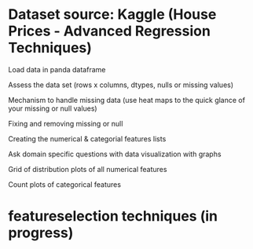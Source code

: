 # Dataset source: Kaggle (House Prices - Advanced Regression Techniques)

 Load data in panda dataframe

 Assess the data set (rows x columns, dtypes, nulls or missing values)
 
 Mechanism to handle missing data  (use heat maps to the quick glance of your missing or null values)

 Fixing and removing missing or null 
 
 Creating the numerical & categorial features lists

 Ask domain specific questions with data visualization with graphs
 
 Grid of distribution plots of all numerical features
 
 Count plots of categorical features
  


 # featureselection techniques (in progress)





